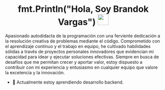 <h1 align="center"><b>fmt.Println("Hola, Soy Brandok Vargas") </b><img src="https://media.giphy.com/media/hvRJCLFzcasrR4ia7z/giphy.gif" width="35"></h1>
Apasionado autodidacta de la programación con una ferviente dedicación a la resolución creativa de problemas 
mediante el código. Comprometido con el aprendizaje continuo y el trabajo en equipo, he cultivado habilidades 
sólidas a través de proyectos personales innovadores que evidencian mi capacidad para idear y ejecutar 
soluciones efectivas. Siempre en busca de desafíos que me permitan crecer y aportar valor, estoy dispuesto a 
contribuir con mi experiencia y entusiasmo en cualquier equipo que valore la excelencia y la innovación.


- 📗 Actualmente estoy aprendiendo desarrollo backend.
